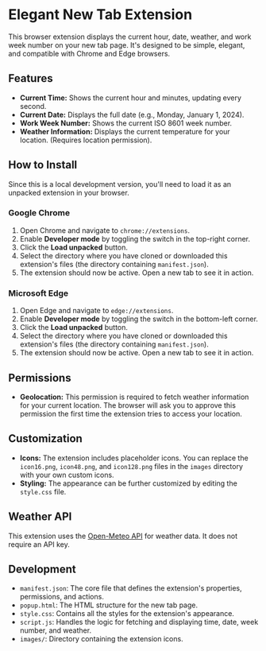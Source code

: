 # Elegant New Tab Extension

This browser extension displays the current hour, date, weather, and work week number on your new tab page. It's designed to be simple, elegant, and compatible with Chrome and Edge browsers.

## Features

*   **Current Time:** Shows the current hour and minutes, updating every second.
*   **Current Date:** Displays the full date (e.g., Monday, January 1, 2024).
*   **Work Week Number:** Shows the current ISO 8601 week number.
*   **Weather Information:** Displays the current temperature for your location. (Requires location permission).

## How to Install

Since this is a local development version, you'll need to load it as an unpacked extension in your browser.

### Google Chrome

1.  Open Chrome and navigate to `chrome://extensions`.
2.  Enable **Developer mode** by toggling the switch in the top-right corner.
3.  Click the **Load unpacked** button.
4.  Select the directory where you have cloned or downloaded this extension's files (the directory containing `manifest.json`).
5.  The extension should now be active. Open a new tab to see it in action.

### Microsoft Edge

1.  Open Edge and navigate to `edge://extensions`.
2.  Enable **Developer mode** by toggling the switch in the bottom-left corner.
3.  Click the **Load unpacked** button.
4.  Select the directory where you have cloned or downloaded this extension's files (the directory containing `manifest.json`).
5.  The extension should now be active. Open a new tab to see it in action.

## Permissions

*   **Geolocation:** This permission is required to fetch weather information for your current location. The browser will ask you to approve this permission the first time the extension tries to access your location.

## Customization

*   **Icons:** The extension includes placeholder icons. You can replace the `icon16.png`, `icon48.png`, and `icon128.png` files in the `images` directory with your own custom icons.
*   **Styling:** The appearance can be further customized by editing the `style.css` file.

## Weather API

This extension uses the [Open-Meteo API](https://open-meteo.com/) for weather data. It does not require an API key.

## Development

*   `manifest.json`: The core file that defines the extension's properties, permissions, and actions.
*   `popup.html`: The HTML structure for the new tab page.
*   `style.css`: Contains all the styles for the extension's appearance.
*   `script.js`: Handles the logic for fetching and displaying time, date, week number, and weather.
*   `images/`: Directory containing the extension icons.